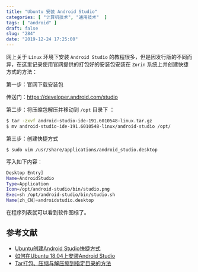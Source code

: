 ```yaml
---
title: "Ubuntu 安装 Android Studio"
categories: [ "计算机技术", "通用技术"  ]
tags: [ "android" ]
draft: false
slug: "284"
date: "2019-12-24 17:25:00"
---
```


网上关于 `Linux`  环境下安装  `Android Studio` 的教程很多，但是因发行版的不同而异，在这里记录使用官网提供的打包好的安装包安装在 `Zorin` 系统上并创建快捷方式的方法：

第一步：官网下载安装包

传送门：<https://developer.android.com/studio>

第二步：将压缩包解压并移动到 `/opt` 目录下 ：

```bash
$ tar -zxvf android-studio-ide-191.6010548-linux.tar.gz
$ mv android-studio-ide-191.6010548-linux/android-studio /opt/
```

第三步：创建快捷方式

```
$ sudo vim /usr/share/applications/android_studio.desktop
```

写入如下内容：

```bash
Desktop Entry]
Name=AndroidStudio
Type=Application
Icon=/opt/android-studio/bin/studio.png
Exec=sh /opt/android-studio/bin/studio.sh
Name[zh_CN]=androidstudio.desktop
```

在程序列表就可以看到软件图标了。

## 参考文献

 - [Ubuntu创建Android Studio快捷方式](https://blog.csdn.net/fesdgasdgasdg/article/details/69042367)
 - [如何在Ubuntu 18.04上安装Android Studio](https://www.linuxidc.com/Linux/2018-12/156056.htm)
 - [Tar打包、压缩与解压缩到指定目录的方法](https://blog.csdn.net/bluishglc/article/details/5841416)

